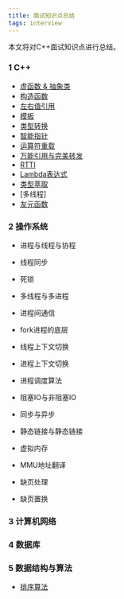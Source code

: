 ```yaml
---
title: 面试知识点总结
tags: interview
---
```



本文将对C++面试知识点进行总结。

<!--more-->

### 1 C++

+ [虚函数 & 抽象类](https://cafory.github.io/2022/08/22/cpp-virtual.html) 
+ [构造函数](https://cafory.github.io/2022/08/22/cpp-construct-function.html) 
+ [左右值引用](https://cafory.github.io/2022/08/22/cpp-lv-rv.html) 
+ [模板](https://cafory.github.io/2022/08/22/cpp-template.html)  
+ [类型转换](https://cafory.github.io/2022/08/22/cpp-type-cast.html)  
+ [智能指针](https://cafory.github.io/2022/08/22/cpp-smart-pointer.html)  
+ [运算符重载](https://cafory.github.io/2022/08/22/cpp-virtual.html)  
+ [万能引用与完美转发](https://cafory.github.io/2022/08/23/cpp-move-and-forward.html)  
+ [RTTI](https://cafory.github.io/2022/08/25/cpp-RTTI.html)  
+ [Lambda表达式](https://cafory.github.io/2022/08/29/cpp-lambda.html) 
+ [类型萃取](https://cafory.github.io/2022/08/29/cpp-type-traits.html) 
+ [多线程]
+ [友元函数](https://cafory.github.io/2022/08/29/cpp-friend.html) 

### 2 操作系统

+ 进程与线程与协程

+ 线程同步

+ 死锁

+ 多线程与多进程

+ 进程间通信

+ fork进程的底层

+ 线程上下文切换

+ 进程上下文切换

+ 进程调度算法

+ 阻塞IO与非阻塞IO

+ 同步与异步

+ 静态链接与静态链接

+ 虚拟内存

+ MMU地址翻译

+ 缺页处理

+ 缺页置换



### 3 计算机网络


### 4 数据库

### 5 数据结构与算法

+ [排序算法](https://cafory.github.io/2022/08/24/algorithm-sort.html)